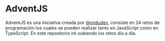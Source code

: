 # AdventJS
AdventJS es una iniciativa creada por [@midudev](https://github.com/midudev), consiste en 24 retos de programación los cuales se pueden realizar tanto en JavaScript como en TypeScript.
En este repositorio iré subiendo los retos día a día.